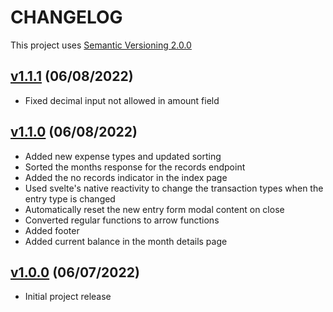 # CHANGELOG

This project uses [Semantic Versioning 2.0.0](https://semver.org/)

## [v1.1.1](https://github.com/theofficialnar/alkansya/tree/release/1.1.1) (06/08/2022)

-   Fixed decimal input not allowed in amount field

## [v1.1.0](https://github.com/theofficialnar/alkansya/tree/release/1.1.0) (06/08/2022)

-   Added new expense types and updated sorting
-   Sorted the months response for the records endpoint
-   Added the no records indicator in the index page
-   Used svelte's native reactivity to change the transaction types when the entry type is changed
-   Automatically reset the new entry form modal content on close
-   Converted regular functions to arrow functions
-   Added footer
-   Added current balance in the month details page

## [v1.0.0](https://github.com/theofficialnar/alkansya/tree/release/1.0.0) (06/07/2022)

-   Initial project release
